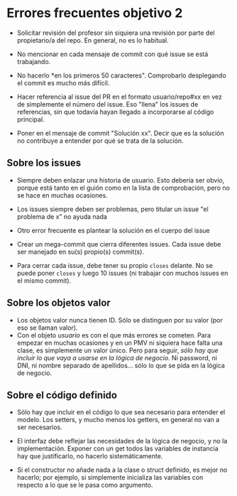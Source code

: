 # Errores frecuentes objetivo 2

* Solicitar revisión del profesor sin siquiera una revisión por parte del
  propietario/a del repo. En general, no es lo habitual.

* No mencionar en cada mensaje de commit con qué issue se está trabajando.

* No hacerlo *en los primeros 50 caracteres". Comprobarlo desplegando el commit
  es mucho más difícil.

* Hacer referencia al issue del PR en el formato usuario/repo#xx en
  vez de simplemente el número del issue. Eso "llena" los issues de
  referencias, sin que todavía hayan llegado a incorporarse al código
  principal.

* Poner en el mensaje de commit "Solución xx". Decir que es la
solución no contribuye a entender por qué se trata de la solución.

## Sobre los issues

* Siempre deben enlazar una historia de usuario. Esto debería ser obvio, porque
  está tanto en el guión como en la lista de comprobación, pero no se hace en
  muchas ocasiones.

* Los issues siempre deben ser problemas, pero titular un issue "el problema de
  x" no ayuda nada

* Otro error frecuente es plantear la solución en el cuerpo del issue
* Crear un mega-commit que cierra diferentes issues. Cada issue debe ser
  manejado en su(s) propio(s) commit(s).
* Para cerrar cada issue, debe tener su propio `closes` delante. No se puede
  poner `closes` y luego 10 issues (ni trabajar con muchos issues en el mismo
  commit).

## Sobre los objetos valor

* Los objetos valor nunca tienen ID. Sólo se distinguen por su valor (por eso se
  llaman valor).
* Con el objeto *usuario* es con el que más errores se cometen. Para empezar en
  muchas ocasiones y en un PMV ni siquiera hace falta una clase, es simplemente
  un valor único. Pero para seguir, *sólo hay que incluir lo que vaya a usarse
  en la lógica de negocio*. Ni password, ni DNI, ni nombre separado de
  apellidos... sólo lo que se pida en la lógica de negocio.

## Sobre el código definido

* Sólo hay que incluir en el código lo que sea necesario para entender el
  modelo. Los setters, y mucho menos los getters, en general no van a ser
  necesarios.
* El interfaz debe reflejar las necesidades de la lógica de negocio, y no la
  implementación. Exponer con un get todos las variables de instancia hay que
  justificarlo, no hacerlo sistemáticamente.

* Si el constructor no añade nada a la clase o struct definido, es mejor no
  hacerlo; por ejemplo, si simplemente inicializa las variables con respecto a
  lo que se le pasa como argumento.
